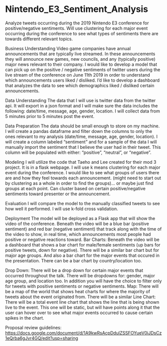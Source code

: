 # Nintendo_E3_Sentiment_Analysis
Analyze tweets occurring during the 2019 Nintendo E3 conference for positive/negative sentiments. Will use clustering for each major event occurring during the conference to see what types of sentiments there are towards different relevant topics. 

Business Understanding
Video game companies have annual announcements that are typically live streamed. In these announcements they will announce new games, new councils, and any (typically positive) major news relevant to their company. I would like to develop a model that can pick up on the positive / negative sentiments of twitter users during the live stream of the conference on June 11th 2019 in order to understand which announcements users liked / disliked. I’d like to develop a dashboard that analyzes the data to see which demographics liked / disliked certain announcements. 

Data Understanding
The data that I will use is twitter data from the twitter api. It will export in a json format and I will make sure the data includes the following: date/time, message, age, gender, location. I will collect data from 5 minutes prior to 5 minutes post the event. 

Data Preparation
The data should be small enough to store on my machine. I will create a pandas dataframe and filter down the columns to only the ones relevant to my analysis (date/time, message, age, gender, location). I will create a column labeled “sentiment” and for a sample of the data I will manually import the sentiment that I believe the user had in their tweet. This column will be populated with either: “positive”, “neutral”, or “negative”. 

Modeling
I will utilize the code that Taeho and Lee created for their mod 3 project. It is in a flask webpage. 
I will use k means clustering for each major event during the conference. I would like to see what groups of users there are and how they feel towards each announcement. (might need to start out by clustering as a whole in order to find the groups)... or maybe just find groups at each point. Can cluster based on certain positive/negative sentiments toward presenter or the announcement. 

Evaluation
I will compare the model to the manually classified tweets to see how well it performed. I will use k-fold cross validation. 

Deployment
The model will be deployed as a Flask app that will show the video of the conference. Beneath the video will be a blue bar (positive sentiment) and red bar (negative sentiment) that track along with the time of the video to show, in real time, which announcements most people had positive or negative reactions toward. 
Bar Charts: 
Beneath the video will be a dashboard that shows a bar chart for male/female sentiments (up bars for positive tweets, down for negative). There will be a similar bar chart but for major age groups. And also a bar chart for the major events that occured in the presentation. There can be a bar chart by country/location too. 


Drop Down:
There will be a drop down for certain major events that occurred throughout the talk. There will be dropdowns for: gender, major age group, and location too. In addition you will have the choice to filter only for tweets with positive sentiments or negative sentiments. 
Map: 
There will be a map of the world that shows heat charts for where the majority of tweets about the event originated from. There will be a similar 
Line Chart:
There will be a total event line chart that shows the line that is being shown live to the event. This one will be static, but will have points along it that the user can hover over to see what major events occurred to cause certain spikes in the chart. 


Proposal review guidelines:
https://docs.google.com/document/d/1A9kwRsAcpDdulZSSFOYueV0iJDsCz1eQrba6gJvr4GQ/edit?usp=sharing 

